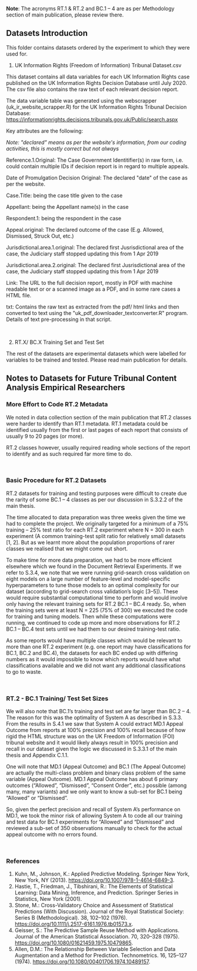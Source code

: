 **Note**: The acronyms RT.1 & RT.2 and BC.1 – 4 are as per Methodology section of main publication, please review there.

## Datasets Introduction

This folder contains datasets ordered by the experiment to which they were used for.

1. UK Information Rights (Freedom of Information) Tribunal Dataset.csv

This dataset contains all data variables for each UK Information Rights case published on the UK Information Rights Decision Database until July 2020. The csv file also contains the raw text of each relevant decision report. 

The data variable table was generated using the webscrapper (uk_ir_website_scrapper.R) for the UK Information Rights Tribunal Decision Database: https://informationrights.decisions.tribunals.gov.uk/Public/search.aspx

Key attributes are the following:

*Note: "declared" means as per the website's information, from our coding activities, this is mostly correct but not always*

Reference.1.Original: The Case Government Identitifier(s) in raw form, i.e. could contain multiple IDs if decision report is in regard to multiple appeals. 

Date of Promulgation Decision Original: The declared "date" of the case as per the website.

Case.Title: being the case title given to the case

Appellant: being the Appellant name(s) in the case

Respondent.1: being the respondent in the case

Appeal.original: The declared outcome of the case (E.g. Allowed, Dismissed, Struck Out, etc.) 

Jurisdictional.area.1.original: The declared first Jusrisdictional area of the case, the Judiciary staff stopped updating this from 1 Apr 2019

Jurisdictional.area.2.original: The declared first Jusrisdictional area of the case, the Judiciary staff stopped updating this from 1 Apr 2019

Link: The URL to the full decision report, mostly in PDF with machine readable text or or a scanned image as a PDF, and in some rare cases a HTML file.

txt: Contains the raw text as extracted from the pdf/ html links and then converted to text using the "uk_pdf_downloader_textconverter.R" program. Details of text pre-processing in that script.

<br>

2. RT.X/ BC.X Training Set and Test Set

The rest of the datasets are experimental datasets which were labelled for variables to be trained and tested. Please read main publication for details.


## Notes to Datasets for Future Tribunal Content Analysis Empirical Researchers

### More Effort to Code RT.2 Metadata


We noted in data collection section of the main publication that RT.2 classes were harder to identify than RT.1 metadata. RT.1 metadata could be identified usually from the first or last pages of each report that consists of usually 9 to 20 pages (or more). 

RT.2 classes however, usually required reading whole sections of the report to identify and as such required far more time to do.

<br>

### Basic Procedure for RT.2 Datasets

RT.2 datasets for training and testing purposes were difficult to create due the rarity of some BC.1 – 4 classes as per our discussion in S.3.2.2 of the main thesis.

The time allocated to data preparation was three weeks given the time we had to complete the project. We originally targeted for a minimum of a 75% training – 25% test ratio for each RT.2 experiment where N = 300 in each experiment (A common training-test split ratio for relatively small datasets [1, 2]. But as we learnt more about the population proportions of rarer classes we realised that we might come out short.

To make time for more data preparation, we had to be more efficient elsewhere which we found in the Document Retrieval Experiments. If we refer to S.3.4, we note that we were running grid-search cross validation on eight models on a large number of feature-level and model-specific hyperparameters to tune those models to an optimal complexity for our dataset (according to grid-search cross validation’s logic [3–5]). These would require substantial computational time to perform and would involve only having the relevant training sets for RT.2 BC.1 – BC.4 ready. So, when the training sets were at least N = 225  (75% of 300) we executed the code for training and tuning models. Then while these computations were running, we continued to code up more and more observations for RT.2 BC.1 – BC.4 test sets until we had them to our desired training-test ratio.

As some reports would have multiple classes which would be relevant to more than one RT.2 experiment (e.g. one report may have classifications for BC.1, BC.2 and BC.4), the datasets for each BC ended up with differing numbers as it would impossible to know which reports would have what classifications available and we did not want any additional classifications to go to waste.

<br>

### RT.2 - BC.1 Training/ Test Set Sizes

We will also note that BC.1’s training and test set are far larger than BC.2 – 4. The reason for this was the optimality of System A as described in S.3.3. From the results in S.4.1 we saw that System A could extract MD.1 Appeal Outcome from reports at 100% precision and 100% recall because of how rigid the HTML structure was on the UK Freedom of Information (FOI) tribunal website and it would likely always result in 100% precision and recall in our dataset given the logic we discussed in S.3.3.1 of the main thesis and Appendix C.1.1.

One will note that MD.1 (Appeal Outcome) and BC.1 (The Appeal Outcome) are actually the multi-class problem and binary class problem of the same variable (Appeal Outcome). MD.1 Appeal Outcome has about 6 primary outcomes (“Allowed”, “Dismissed”, “Consent Order”, etc.) possible (among many, many variants) and we only want to know a sub-set for BC.1 being “Allowed” or “Dismissed”.

So, given the perfect precision and recall of System A’s performance on MD.1, we took the minor risk of allowing System A to code all our training and test data for BC.1 experiments for “Allowed” and “Dismissed” and reviewed a sub-set of 350 observations manually to check for the actual appeal outcome with no errors found.

<br>

### References

1.	Kuhn, M., Johnson, K.: Applied Predictive Modeling. Springer New York, New York, NY (2013). https://doi.org/10.1007/978-1-4614-6849-3.
2.	Hastie, T., Friedman, J., Tibshirani, R.: The Elements of Statistical Learning: Data Mining, Inference, and Prediction. Springer Series in Statistics, New York (2001).
3.	Stone, M.: Cross-Validatory Choice and Assessment of Statistical Predictions (With Discussion). Journal of the Royal Statistical Society: Series B (Methodological). 38, 102–102 (1976). https://doi.org/10.1111/j.2517-6161.1976.tb01573.x.
4.	Geisser, S.: The Predictive Sample Reuse Method with Applications. Journal of the American Statistical Association. 70, 320–328 (1975). https://doi.org/10.1080/01621459.1975.10479865.
5.	Allen, D.M.: The Relationship Between Variable Selection and Data Augmentation and a Method for Prediction. Technometrics. 16, 125–127 (1974). https://doi.org/10.1080/00401706.1974.10489157.

